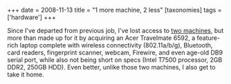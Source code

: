 +++
date = 2008-11-13
title = "1 more machine, 2 less"
[taxonomies]
tags = ['hardware']
+++

Since I've departed from previous job, I've lost access to [two
machines], but more than made up for it by acquiring an Acer Travelmate
6592, a feature-rich laptop complete with wireless connectivity
(802.11a/b/g), Bluetooth, card readers, fingerprint scanner, webcam,
Firewire, and even age-old DB9 serial port, while also not being short
on specs (Intel T7500 processor, 2GB DDR2, 250GB HDD). Even better,
unlike those two machines, I also get to take it home.

  [two machines]: http://tshepang.net/my-machines
